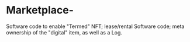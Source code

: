 # Marketplace-                             
Software code to enable "Termed" NFT; lease/rental
Software code; meta ownership of the "digital" item, as well as a Log.
